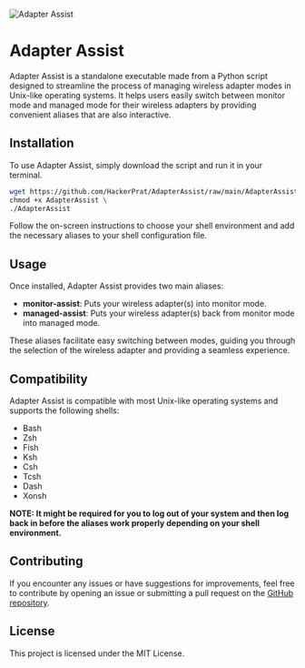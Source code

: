 ![Adapter Assist](https://github.com/HackerPrat/AdapterAssist/assets/38567597/e70e2499-5c15-40b3-8ebf-82525958c94a)
# Adapter Assist

Adapter Assist is a standalone executable made from a Python script designed to streamline the process of managing wireless adapter modes in Unix-like operating systems. It helps users easily switch between monitor mode and managed mode for their wireless adapters by providing convenient aliases that are also interactive.

## Installation

To use Adapter Assist, simply download the script and run it in your terminal.

```bash
wget https://github.com/HackerPrat/AdapterAssist/raw/main/AdapterAssist \
chmod +x AdapterAssist \
./AdapterAssist
```

Follow the on-screen instructions to choose your shell environment and add the necessary aliases to your shell configuration file.

## Usage

Once installed, Adapter Assist provides two main aliases:

- **monitor-assist**: Puts your wireless adapter(s) into monitor mode.
- **managed-assist**: Puts your wireless adapter(s) back from monitor mode into managed mode.

These aliases facilitate easy switching between modes, guiding you through the selection of the wireless adapter and providing a seamless experience.

## Compatibility

Adapter Assist is compatible with most Unix-like operating systems and supports the following shells:

- Bash
- Zsh
- Fish
- Ksh
- Csh
- Tcsh
- Dash
- Xonsh

**NOTE: It might be required for you to log out of your system and then log back in before the aliases work properly depending on your shell environment.**


## Contributing

If you encounter any issues or have suggestions for improvements, feel free to contribute by opening an issue or submitting a pull request on the [GitHub repository](https://github.com/HackerPrat/AdapterAsssist).

## License

This project is licensed under the MIT License.
